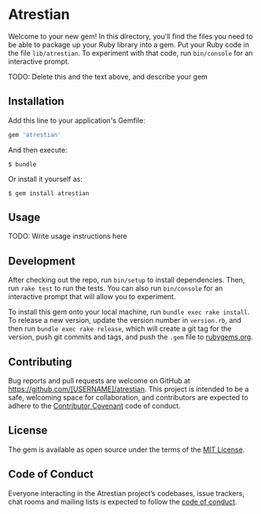 # Atrestian

Welcome to your new gem! In this directory, you'll find the files you need to be able to package up your Ruby library into a gem. Put your Ruby code in the file `lib/atrestian`. To experiment with that code, run `bin/console` for an interactive prompt.

TODO: Delete this and the text above, and describe your gem

## Installation

Add this line to your application's Gemfile:

```ruby
gem 'atrestian'
```

And then execute:

    $ bundle

Or install it yourself as:

    $ gem install atrestian

## Usage

TODO: Write usage instructions here

## Development

After checking out the repo, run `bin/setup` to install dependencies. Then, run `rake test` to run the tests. You can also run `bin/console` for an interactive prompt that will allow you to experiment.

To install this gem onto your local machine, run `bundle exec rake install`. To release a new version, update the version number in `version.rb`, and then run `bundle exec rake release`, which will create a git tag for the version, push git commits and tags, and push the `.gem` file to [rubygems.org](https://rubygems.org).

## Contributing

Bug reports and pull requests are welcome on GitHub at https://github.com/[USERNAME]/atrestian. This project is intended to be a safe, welcoming space for collaboration, and contributors are expected to adhere to the [Contributor Covenant](http://contributor-covenant.org) code of conduct.

## License

The gem is available as open source under the terms of the [MIT License](https://opensource.org/licenses/MIT).

## Code of Conduct

Everyone interacting in the Atrestian project’s codebases, issue trackers, chat rooms and mailing lists is expected to follow the [code of conduct](https://github.com/[USERNAME]/atrestian/blob/master/CODE_OF_CONDUCT.md).
